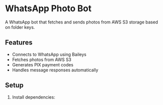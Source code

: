 # WhatsApp Photo Bot

A WhatsApp bot that fetches and sends photos from AWS S3 storage based on folder keys.

## Features

- Connects to WhatsApp using Baileys
- Fetches photos from AWS S3
- Generates PIX payment codes
- Handles message responses automatically

## Setup

1. Install dependencies: